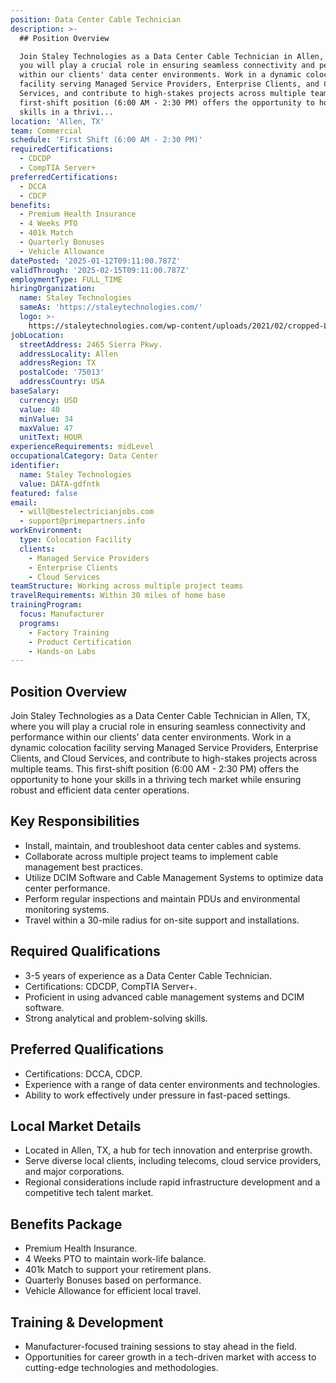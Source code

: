```yaml
---
position: Data Center Cable Technician
description: >-
  ## Position Overview

  Join Staley Technologies as a Data Center Cable Technician in Allen, TX, where
  you will play a crucial role in ensuring seamless connectivity and performance
  within our clients' data center environments. Work in a dynamic colocation
  facility serving Managed Service Providers, Enterprise Clients, and Cloud
  Services, and contribute to high-stakes projects across multiple teams. This
  first-shift position (6:00 AM - 2:30 PM) offers the opportunity to hone your
  skills in a thrivi...
location: 'Allen, TX'
team: Commercial
schedule: 'First Shift (6:00 AM - 2:30 PM)'
requiredCertifications:
  - CDCDP
  - CompTIA Server+
preferredCertifications:
  - DCCA
  - CDCP
benefits:
  - Premium Health Insurance
  - 4 Weeks PTO
  - 401k Match
  - Quarterly Bonuses
  - Vehicle Allowance
datePosted: '2025-01-12T09:11:00.787Z'
validThrough: '2025-02-15T09:11:00.787Z'
employmentType: FULL_TIME
hiringOrganization:
  name: Staley Technologies
  sameAs: 'https://staleytechnologies.com/'
  logo: >-
    https://staleytechnologies.com/wp-content/uploads/2021/02/cropped-Logo_StaleyTechnologies.png
jobLocation:
  streetAddress: 2465 Sierra Pkwy.
  addressLocality: Allen
  addressRegion: TX
  postalCode: '75013'
  addressCountry: USA
baseSalary:
  currency: USD
  value: 40
  minValue: 34
  maxValue: 47
  unitText: HOUR
experienceRequirements: midLevel
occupationalCategory: Data Center
identifier:
  name: Staley Technologies
  value: DATA-gdfntk
featured: false
email:
  - will@bestelectricianjobs.com
  - support@primepartners.info
workEnvironment:
  type: Colocation Facility
  clients:
    - Managed Service Providers
    - Enterprise Clients
    - Cloud Services
teamStructure: Working across multiple project teams
travelRequirements: Within 30 miles of home base
trainingProgram:
  focus: Manufacturer
  programs:
    - Factory Training
    - Product Certification
    - Hands-on Labs
---
```




## Position Overview
Join Staley Technologies as a Data Center Cable Technician in Allen, TX, where you will play a crucial role in ensuring seamless connectivity and performance within our clients' data center environments. Work in a dynamic colocation facility serving Managed Service Providers, Enterprise Clients, and Cloud Services, and contribute to high-stakes projects across multiple teams. This first-shift position (6:00 AM - 2:30 PM) offers the opportunity to hone your skills in a thriving tech market while ensuring robust and efficient data center operations.

## Key Responsibilities
- Install, maintain, and troubleshoot data center cables and systems.
- Collaborate across multiple project teams to implement cable management best practices.
- Utilize DCIM Software and Cable Management Systems to optimize data center performance.
- Perform regular inspections and maintain PDUs and environmental monitoring systems.
- Travel within a 30-mile radius for on-site support and installations.

## Required Qualifications
- 3-5 years of experience as a Data Center Cable Technician.
- Certifications: CDCDP, CompTIA Server+.
- Proficient in using advanced cable management systems and DCIM software.
- Strong analytical and problem-solving skills.

## Preferred Qualifications
- Certifications: DCCA, CDCP.
- Experience with a range of data center environments and technologies.
- Ability to work effectively under pressure in fast-paced settings.

## Local Market Details
- Located in Allen, TX, a hub for tech innovation and enterprise growth.
- Serve diverse local clients, including telecoms, cloud service providers, and major corporations.
- Regional considerations include rapid infrastructure development and a competitive tech talent market.

## Benefits Package
- Premium Health Insurance.
- 4 Weeks PTO to maintain work-life balance.
- 401k Match to support your retirement plans.
- Quarterly Bonuses based on performance.
- Vehicle Allowance for efficient local travel.

## Training & Development
- Manufacturer-focused training sessions to stay ahead in the field.
- Opportunities for career growth in a tech-driven market with access to cutting-edge technologies and methodologies.
